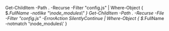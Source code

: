 Get-ChildItem -Path . -Recurse -Filter "config.js" | Where-Object { $_.FullName -notlike "*\\node_modules\\*" }
Get-ChildItem -Path . -Recurse -File -Filter "config.js" -ErrorAction SilentlyContinue |
  Where-Object { $_.FullName -notmatch '\\node_modules\\' }
